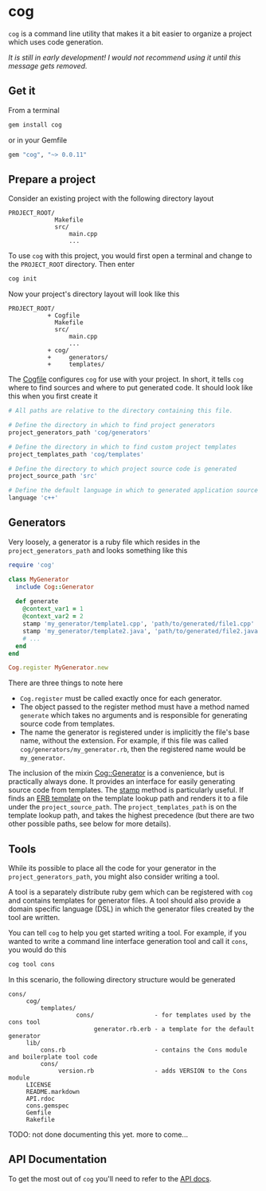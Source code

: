 cog
=====

`cog` is a command line utility that makes it a bit easier to organize a project
which uses code generation.

_It is still in early development! I would not recommend using it until this message gets removed._

Get it
------

From a terminal

```bash
gem install cog
```

or in your Gemfile

```ruby
gem "cog", "~> 0.0.11"
```

Prepare a project
-----------------

Consider an existing project with the following directory layout

```
PROJECT_ROOT/
             Makefile
             src/
                 main.cpp
                 ...
```

To use `cog` with this project, you would first open a terminal and change to
the `PROJECT_ROOT` directory. Then enter

```bash
cog init
```

Now your project's directory layout will look like this

```
PROJECT_ROOT/
           + Cogfile
             Makefile
             src/
                 main.cpp
                 ...
           + cog/
           +     generators/
           +     templates/
```

The [Cogfile](http://ktonon.github.com/cog/Cog/Config/Cogfile.html) configures
`cog` for use with your project. In short, it tells `cog` where to find sources
and where to put generated code. It should look like this when you first create
it

```ruby
# All paths are relative to the directory containing this file.

# Define the directory in which to find project generators
project_generators_path 'cog/generators'

# Define the directory in which to find custom project templates
project_templates_path 'cog/templates'

# Define the directory to which project source code is generated
project_source_path 'src'

# Define the default language in which to generated application source code
language 'c++'
```

Generators
----------

Very loosely, a generator is a ruby file which resides in the `project_generators_path`
and looks something like this

```ruby
require 'cog'

class MyGenerator
  include Cog::Generator
  
  def generate
    @context_var1 = 1
    @context_var2 = 2
    stamp 'my_generator/template1.cpp', 'path/to/generated/file1.cpp'
    stamp 'my_generator/template2.java', 'path/to/generated/file2.java'
    # ...
  end
end

Cog.register MyGenerator.new
```

There are three things to note here

* `Cog.register` must be called exactly once for each generator.
* The object passed to the register method must have a method named `generate` which takes no arguments and is responsible for generating source code from templates.
* The name the generator is registered under is implicitly the file's base name, without the extension. For example, if this file was called `cog/generators/my_generator.rb`, then the registered name would be `my_generator`.

The inclusion of the mixin
[Cog::Generator](http://ktonon.github.com/cog/Cog/Generator.html) is a
convenience, but is practically always done. It provides an interface for easily
generating source code from templates. The
[stamp](http://ktonon.github.com/cog/Cog/Generator.html#method-i-stamp) method
is particularly useful. If finds an [ERB template](http://www.stuartellis.eu/articles/erb/)
on the template lookup path and renders it to a file under the
`project_source_path`. The `project_templates_path` is on the template lookup
path, and takes the highest precedence (but there are two other possible paths,
see below for more details).

Tools
-----

While its possible to place all the code for your generator in the
`project_generators_path`, you might also consider writing a tool.

A tool is a separately distribute ruby gem which can be registered with `cog`
and contains templates for generator files. A tool should also provide a domain
specific language (DSL) in which the generator files created by the tool are
written.

You can tell `cog` to help you get started writing a tool. For example, if you
wanted to write a command line interface generation tool and call it `cons`, you
would do this

```bash
cog tool cons
```

In this scenario, the following directory structure would be generated

```
cons/
     cog/
         templates/
                   cons/                 - for templates used by the cons tool
                        generator.rb.erb - a template for the default generator
     lib/
         cons.rb                         - contains the Cons module and boilerplate tool code
         cons/
              version.rb                 - adds VERSION to the Cons module
     LICENSE
     README.markdown
     API.rdoc
     cons.gemspec
     Gemfile
     Rakefile

```

TODO: not done documenting this yet. more to come...

API Documentation
-----------------

To get the most out of `cog` you'll need to refer to the [API docs](http://ktonon.github.com/cog/).
